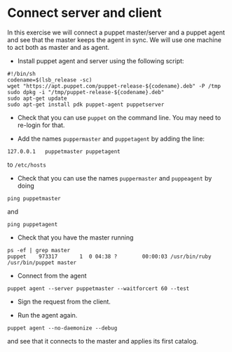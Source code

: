 Connect server and client
=========================

In this exercise we will connect a puppet master/server and a puppet agent
and see that the master keeps the agent in sync.
We will use one machine to act both as master and as agent.

* Install puppet agent and server using the following script: 

```shell
#!/bin/sh
codename=$(lsb_release -sc)
wget "https://apt.puppet.com/puppet-release-${codename}.deb" -P /tmp
sudo dpkg -i "/tmp/puppet-release-${codename}.deb"
sudo apt-get update 
sudo apt-get install pdk puppet-agent puppetserver
```

* Check that you can use `puppet` on the command line. You may need to re-login for that.

* Add the names `puppermaster` and `puppetagent` by adding the line:

```text
127.0.0.1	puppetmaster puppetagent
```

to `/etc/hosts`

* Check that you can use the names `puppermaster` and `puppeagent` by doing

```shell
ping puppetmaster
```

and

```shell
ping puppetagent
```

* Check that you have the master running

```shell
ps -ef | grep master
puppet    973317       1  0 04:38 ?        00:00:03 /usr/bin/ruby /usr/bin/puppet master
```

* Connect from the agent

```shell
puppet agent --server puppetmaster --waitforcert 60 --test
```

* Sign the request from the client.

* Run the agent again.

```shell
puppet agent --no-daemonize --debug
```

and see that it connects to the master and applies its first catalog.
